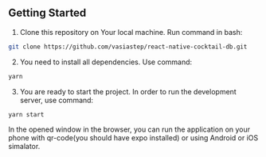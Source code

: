 ## Getting Started

1. Clone this repository on Your local machine. Run command in bash:

```bash
git clone https://github.com/vasiastep/react-native-cocktail-db.git
```

2. You need to install all dependencies. Use command:

```bash
yarn
```

3. You are ready to start the project. In order to run the development server, use command:
```bash
yarn start
```

In the opened window in the browser, you can run the application on your phone with qr-code(you should have expo installed) or using Android or iOS simalator.

